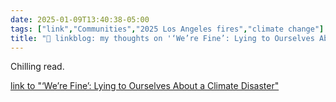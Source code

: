 ```yaml
---
date: 2025-01-09T13:40:38-05:00
tags: ["link","Communities","2025 Los Angeles fires","climate change"]
title: "🔗 linkblog: my thoughts on '‘We’re Fine’: Lying to Ourselves About a Climate Disaster'"
---
```

Chilling read.

[link to "‘We’re Fine’: Lying to Ourselves About a Climate Disaster"](https://www.404media.co/were-fine-los-angeles-wildfires/)